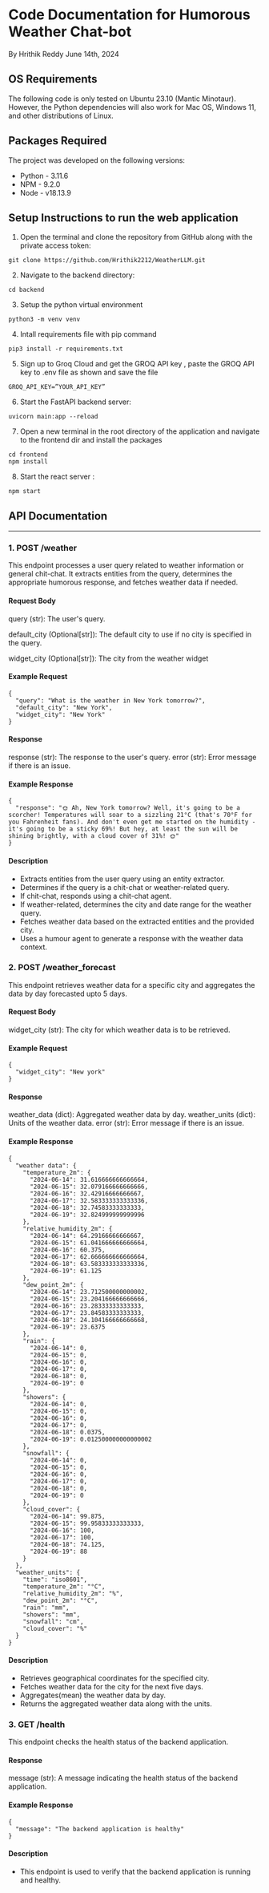 **Code Documentation for Humorous Weather Chat-bot**
=====================================================

By Hrithik Reddy
June 14th, 2024

OS Requirements
-------------------

The following code is only tested on Ubuntu 23.10 (Mantic Minotaur). 
However, the Python dependencies will also work for Mac OS, Windows 11, 
and other distributions of Linux.

Packages Required
---------------------

The project was developed on the following versions:

* Python - 3.11.6
* NPM - 9.2.0
* Node - v18.13.9

Setup Instructions to run the web application
-------------------------------------------------

1. Open the terminal and clone the repository from GitHub along with the 
private access token:
```
git clone https://github.com/Hrithik2212/WeatherLLM.git
```
2. Navigate to the backend directory:
```
cd backend
```
3. Setup the python virtual environment 
```
python3 -m venv venv
```
4. Intall requirements file with pip command 
```
pip3 install -r requirements.txt 
```
5. Sign up to Groq Cloud and get the GROQ API key , paste the GROQ API key to .env file as shown and save the file
```
GROQ_API_KEY=”YOUR_API_KEY”
```
6. Start the FastAPI backend server:
```
uvicorn main:app --reload
```
7. Open a new terminal in the root directory of the application and navigate to the frontend dir and install the packages 
```
cd frontend
npm install
```


8. Start the react server :
```
npm start
```

## API Documentation
------------------------

### 1. POST /weather

This endpoint processes a user query related to weather information or general chit-chat. It extracts entities from the query, determines the appropriate humorous response, and fetches weather data if needed.
#### Request Body
query (str): The user's query.

default_city (Optional[str]): The default city to use if no city is specified in the query.

widget_city (Optional[str]): The city from the weather widget

#### Example Request
```
{
  "query": "What is the weather in New York tomorrow?",
  "default_city": "New York",
  "widget_city": "New York"
}
```
#### Response

response (str): The response to the user's query.
error (str): Error message if there is an issue.

#### Example Response
```
{
  "response": "🌞️ Ah, New York tomorrow? Well, it's going to be a scorcher! Temperatures will soar to a sizzling 21°C (that's 70°F for you Fahrenheit fans). And don't even get me started on the humidity - it's going to be a sticky 69%! But hey, at least the sun will be shining brightly, with a cloud cover of 31%! 🌞️"
}
```
#### Description
* Extracts entities from the user query using an entity extractor.
* Determines if the query is a chit-chat or weather-related query.
* If chit-chat, responds using a chit-chat agent.
* If weather-related, determines the city and date range for the weather query.
* Fetches weather data based on the extracted entities and the provided city.
* Uses a humour agent to generate a response with the weather data context.


### 2. POST /weather_forecast

This endpoint retrieves weather data for a specific city and aggregates the data by day forecasted upto 5 days.
#### Request Body
widget_city (str): The city for which weather data is to be retrieved.

#### Example Request
```
{
  "widget_city": "New york"
}
```

#### Response
weather_data (dict): Aggregated weather data by day.
weather_units (dict): Units of the weather data.
error (str): Error message if there is an issue.

#### Example Response
```
{
  "weather data": {
    "temperature_2m": {
      "2024-06-14": 31.616666666666664,
      "2024-06-15": 32.079166666666666,
      "2024-06-16": 32.42916666666667,
      "2024-06-17": 32.583333333333336,
      "2024-06-18": 32.74583333333333,
      "2024-06-19": 32.824999999999996
    },
    "relative_humidity_2m": {
      "2024-06-14": 64.29166666666667,
      "2024-06-15": 61.041666666666664,
      "2024-06-16": 60.375,
      "2024-06-17": 62.666666666666664,
      "2024-06-18": 63.583333333333336,
      "2024-06-19": 61.125
    },
    "dew_point_2m": {
      "2024-06-14": 23.712500000000002,
      "2024-06-15": 23.204166666666666,
      "2024-06-16": 23.28333333333333,
      "2024-06-17": 23.84583333333333,
      "2024-06-18": 24.104166666666668,
      "2024-06-19": 23.6375
    },
    "rain": {
      "2024-06-14": 0,
      "2024-06-15": 0,
      "2024-06-16": 0,
      "2024-06-17": 0,
      "2024-06-18": 0,
      "2024-06-19": 0
    },
    "showers": {
      "2024-06-14": 0,
      "2024-06-15": 0,
      "2024-06-16": 0,
      "2024-06-17": 0,
      "2024-06-18": 0.0375,
      "2024-06-19": 0.012500000000000002
    },
    "snowfall": {
      "2024-06-14": 0,
      "2024-06-15": 0,
      "2024-06-16": 0,
      "2024-06-17": 0,
      "2024-06-18": 0,
      "2024-06-19": 0
    },
    "cloud_cover": {
      "2024-06-14": 99.875,
      "2024-06-15": 99.95833333333333,
      "2024-06-16": 100,
      "2024-06-17": 100,
      "2024-06-18": 74.125,
      "2024-06-19": 88
    }
  },
  "weather_units": {
    "time": "iso8601",
    "temperature_2m": "°C",
    "relative_humidity_2m": "%",
    "dew_point_2m": "°C",
    "rain": "mm",
    "showers": "mm",
    "snowfall": "cm",
    "cloud_cover": "%"
  }
}
```
#### Description
* Retrieves geographical coordinates for the specified city.
* Fetches weather data for the city for the next five days.
* Aggregates(mean) the weather data by day.
* Returns the aggregated weather data along with the units.



### 3. GET /health

This endpoint checks the health status of the backend application.
#### Response
message (str): A message indicating the health status of the backend application.
#### Example Response
```
{
  "message": "The backend application is healthy"
}
```
#### Description
* This endpoint is used to verify that the backend application is running and healthy.
